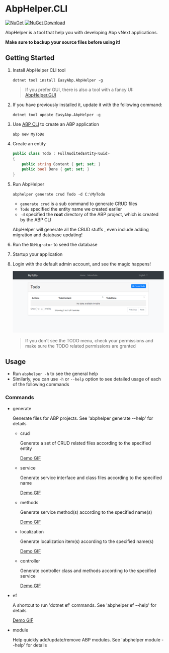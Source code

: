 # AbpHelper.CLI

[![NuGet](https://img.shields.io/nuget/v/EasyAbp.AbpHelper.svg?style=flat-square)](https://www.nuget.org/packages/EasyAbp.AbpHelper)
[![NuGet Download](https://img.shields.io/nuget/dt/EasyAbp.AbpHelper.svg?style=flat-square)](https://www.nuget.org/packages/EasyAbp.AbpHelper)

AbpHelper is a tool that help you with developing Abp vNext applications.

**Make sure to backup your source files before using it!**

## Getting Started

1. Install AbpHelper CLI tool

    `dotnet tool install EasyAbp.AbpHelper -g`

    > If you prefer GUI, there is also a tool with a fancy UI: [AbpHelper.GUI](https://github.com/EasyAbp/AbpHelper.GUI)

1. If you have previously installed it, update it with the following command:

    `dotnet tool update EasyAbp.AbpHelper -g`

1. Use [ABP CLI](https://docs.abp.io/en/abp/latest/CLI) to create an ABP application

    `abp new MyToDo`

1. Create an entity

    ``` csharp
    public class Todo : FullAuditedEntity<Guid>
    {
        public string Content { get; set; }
        public bool Done { get; set; }
    }
    ```

1. Run AbpHelper

    `abphelper generate crud Todo -d C:\MyTodo`

    * `generate crud` is a sub command to generate CRUD files
    * `Todo` specified the entity name we created earlier
    * `-d` specified the **root** directory of the ABP project, which is created by the ABP CLI

    AbpHelper will generate all the CRUD stuffs , even include adding migration and database updating!

1. Run the `DbMigrator` to seed the database
1. Startup your application
1. Login with the default admin account, and see the magic happens!

    ![running_demo](/docs/images/2020-02-10-14-09-22.png)

    > If you don't see the TODO menu, check your permissions and make sure the TODO related permissions are granted

## Usage

* Run `abphelper -h` to see the general help
* Similarly, you can use `-h` or `--help` option to see detailed usage of each of the following commands

### Commands

* generate

  Generate files for ABP projects. See 'abphelper generate --help' for details

  * crud

    Generate a set of CRUD related files according to the specified entity

    [Demo GIF](/docs/images/crud.gif)

  * service

    Generate service interface and class files according to the specified name

    [Demo GIF](/docs/images/service.gif)

  * methods

    Generate service method(s) according to the specified name(s)

    [Demo GIF](/docs/images/methods.gif)

  * localization

    Generate localization item(s) according to the specified name(s)

    [Demo GIF](/docs/images/localization.gif)

  * controller

    Generate controller class and methods according to the specified service

    [Demo GIF](/docs/images/controller.gif)

* ef

  A shortcut to run 'dotnet ef' commands. See 'abphelper ef --help' for details

  [Demo GIF](/docs/images/ef.gif)

* module

  Help quickly add/update/remove ABP modules. See 'abphelper module --help' for details

